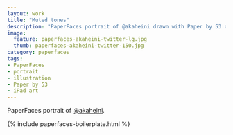 ```yaml
---
layout: work
title: "Muted tones"
description: "PaperFaces portrait of @akaheini drawn with Paper by 53 on an iPad."
image: 
  feature: paperfaces-akaheini-twitter-lg.jpg
  thumb: paperfaces-akaheini-twitter-150.jpg
category: paperfaces
tags: 
- PaperFaces
- portrait
- illustration
- Paper by 53
- iPad art
---
```


PaperFaces portrait of [@akaheini](http://twitter.com/akaheini).

{% include paperfaces-boilerplate.html %}
